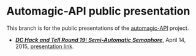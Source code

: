 # Automagic-API public presentation

This branch is for the public presentations of the [automagic-API](https://github.com/thoppe/automagic-api) project.

+ ***[DC Hack and Tell Round 19: Semi-Automatic Semaphore](http://www.meetup.com/DC-Hack-and-Tell/events/220231723/)***, April 14, 2015, [presentation link](http://thoppe.github.io/automagic-api/index.html).
